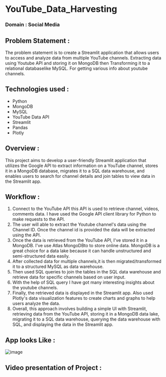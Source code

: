 # YouTube_Data_Harvesting

### Domain : Social Media

## **Problem Statement** : 
The problem statement is to create a Streamlit application that allows users to access and analyze data from multiple YouTube channels. Extracting data using Youtube API and storing it on MongoDB then Transforming it to a relational databaselike MySQL. For getting various info about youtube channels.

## Technologies used :
- Python
- MongoDB
- MySQL
- YouTube Data API
- Streamlit
- Pandas
- Plotly

## Overview :
This project aims to develop a user-friendly Streamlit application that utilizes the Google API to extract information on a YouTube channel, stores it in a MongoDB database, migrates it to a SQL data warehouse, and enables users to search for channel details and join tables to view data in the Streamlit app.

## Workflow :
1. Connect to the YouTube API this API is used to retrieve channel, videos, comments data. I have used the Google API client library for Python to make requests to the API.
2. The user will able to extract the Youtube channel's data using the Channel ID. Once the channel id is provided the data will be extracted using the API.
3. Once the data is retrieved from the YouTube API, I've stored it in a MongoDB. I've use Atlas MongoDBto to store online data. MongoDB is a great choice for a data lake because it can handle unstructured and semi-structured data easily.
4. After collected data for multiple channels,it is then migrated/transformed it to a structured MySQL as data warehouse.
5. Then used SQL queries to join the tables in the SQL data warehouse and retrieve data for specific channels based on user input.
6. With the help of SQL query I have got many interesting insights about the youtube channels.
7. Finally, the retrieved data is displayed in the Streamlit app. Also used Plotly's data visualization features to create charts and graphs to help users analyze the data.
8. Overall, this approach involves building a simple UI with Streamlit, retrieving data from the YouTube API, storing it in a MongoDB data lake, migrating it to a SQL data warehouse, querying the data warehouse with SQL, and displaying the data in the Streamlit app.

## App looks Like :
![image](https://github.com/roshanmurkar/YouTube_Data_Harvesting/assets/85471797/8995f50f-2564-471f-8eee-1caebc662f27)

## Video presentation of Project :
